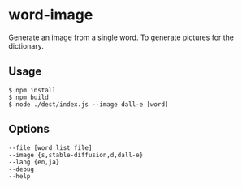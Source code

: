 # word-image

Generate an image from a single word. To generate pictures for the dictionary.


## Usage

```
$ npm install
$ npm build
$ node ./dest/index.js --image dall-e [word]
```

## Options

```
--file [word list file]
--image {s,stable-diffusion,d,dall-e}
--lang {en,ja}
--debug
--help
```

